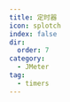 ```yaml
---
title: 定时器
icon: splotch
index: false
dir:
  order: 7
category:
  - JMeter
tag:
  - timers
---
```


<Catalog />
